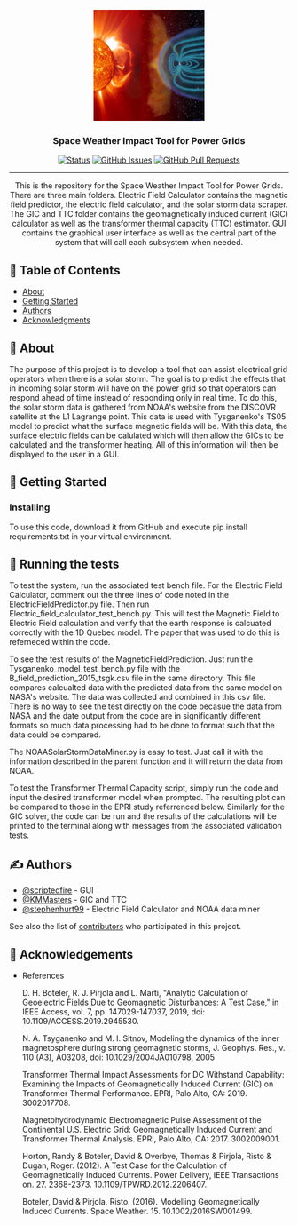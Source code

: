 <p align="center">
  <a href="" rel="noopener">
 <img width=200px height=200px src="EarthSunStorm.png" alt="Project logo"></a>
</p>

<h3 align="center">Space Weather Impact Tool for Power Grids</h3>

<div align="center">

[![Status](https://img.shields.io/badge/status-active-success.svg)]()
[![GitHub Issues](https://img.shields.io/github/issues/scriptedfire/blueeye1_capstone.svg)](https://github.com/scriptedfire/blueeye1_capstone/issues)
[![GitHub Pull Requests](https://img.shields.io/github/issues-pr/scriptedfire/blueeye1_capstone.svg)](https://github.com/scriptedfire/blueeye1_capstone/pulls)

</div>

---

<p align="center"> This is the repository for the Space Weather Impact Tool for Power Grids. There are three main folders. Electric Field Calculator contains the magnetic field predictor, the electric field calculator, and the solar storm data scraper. The GIC and TTC folder contains the geomagnetically induced current (GIC) calculator as well as the transformer thermal capacity (TTC) estimator. GUI contains the graphical user interface as well as the central part of the system that will call each subsystem when needed.
    <br> 
</p>

## 📝 Table of Contents

- [About](#about)
- [Getting Started](#getting_started)
- [Authors](#authors)
- [Acknowledgments](#acknowledgement)

## 🧐 About <a name = "about"></a>

The purpose of this project is to develop a tool that can assist electrical grid operators when there is a solar storm. The goal is to predict the effects that in incoming solar storm will have on the power grid so that operators can respond ahead of time instead of responding only in real time. To do this, the solar storm data is gathered from NOAA's website from the DISCOVR satellite at the L1 Lagrange point. This data is used with Tysganenko's TS05 model to predict what the surface magnetic fields will be. With this data, the surface electric fields can be calulated which will then allow the GICs to be calculated and the transformer heating. All of this information will then be displayed to the user in a GUI.

## 🏁 Getting Started <a name = "getting_started"></a>


### Installing

To use this code, download it from GitHub and execute pip install requirements.txt in your virtual environment.


## 🔧 Running the tests <a name = "tests"></a>

To test the system, run the associated test bench file.
For the Electric Field Calculator, comment out the three lines of code noted in the ElectricFieldPredictor.py file. Then run Electric_field_calculator_test_bench.py. This will test the Magnetic Field to Electric Field calculation and verify that the earth response is calcuated correctly with the 1D Quebec model. The paper that was used to do this is referneced within the code.

To see the test results of the MagneticFieldPrediction. Just run the Tysganenko_model_test_bench.py file with the B_field_prediction_2015_tsgk.csv file in the same directory. This file compares calcualted data with the predicted data from the same model on NASA's website. The data was collected and combined in this csv file. There is no way to see the test directly on the code becasue the data from NASA and the date output from the code are in significantly different formats so much data processing had to be done to format such that the data could be compared.

The NOAASolarStormDataMiner.py is easy to test. Just call it with the information described in the parent function and it will return the data from NOAA. 

To test the Transformer Thermal Capacity script, simply run the code and input the desired transformer model when prompted. The resulting plot can be compared to those in the EPRI study referrenced below. Similarly for the GIC solver, the code can be run and the results of the calculations will be printed to the terminal along with messages from the associated validation tests.

## ✍️ Authors <a name = "authors"></a>

- [@scriptedfire](https://github.com/scriptedfire) - GUI
- [@KMMasters](https://github.com/KMMasters) - GIC and TTC
- [@stephenhurt99](https://github.com/stephenhurt99) - Electric Field Calculator and NOAA data miner

See also the list of [contributors](https://github.com/scriptedfire/blueeye1_capstone/graphs/contributors) who participated in this project.

## 🎉 Acknowledgements <a name = "acknowledgement"></a>

- References

  D. H. Boteler, R. J. Pirjola and L. Marti, "Analytic Calculation of 
  Geoelectric Fields Due to Geomagnetic Disturbances: A Test Case," 
  in IEEE Access, vol. 7, pp. 147029-147037, 2019, doi: 10.1109/ACCESS.2019.2945530.

  N. A. Tsyganenko and M. I. Sitnov, Modeling the dynamics of the inner magnetosphere during
  strong geomagnetic storms, J. Geophys. Res., v. 110 (A3), A03208, doi: 10.1029/2004JA010798, 2005
  
  Transformer Thermal Impact Assessments for DC Withstand Capability: 
  Examining the Impacts of Geomagnetically Induced Current (GIC) on Transformer Thermal Performance. 
  EPRI, Palo Alto, CA: 2019. 3002017708.
  
  Magnetohydrodynamic Electromagnetic Pulse Assessment of the Continental U.S. Electric Grid: 
  Geomagnetically Induced Current and Transformer Thermal Analysis. 
  EPRI, Palo Alto, CA: 2017. 3002009001.
  
  Horton, Randy & Boteler, David & Overbye, Thomas & Pirjola, Risto & Dugan, Roger. (2012). 
  A Test Case for the Calculation of Geomagnetically Induced Currents. 
  Power Delivery, IEEE Transactions on. 27. 2368-2373. 10.1109/TPWRD.2012.2206407. 
  
  Boteler, David & Pirjola, Risto. (2016). 
  Modelling Geomagnetically Induced Currents. 
  Space Weather. 15. 10.1002/2016SW001499. 
